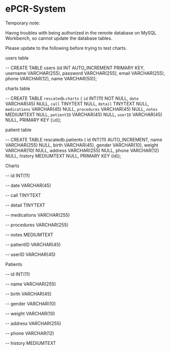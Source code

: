 # ePCR-System

Temporary note:

Havng troubles with being authorized in the remote database on MySQL Workbench, so cannot update the database tables.

Please update to the following before trying to test charts.

users table

-- CREATE TABLE users (id INT AUTO_INCREMENT PRIMARY KEY, username VARCHAR(255), password VARCHAR(255), email VARCHAR(255), phone VARCHAR(12), name VARCHAR(50));

charts table

-- CREATE TABLE `rescatedb`.`charts` (
  `id` INT(11) NOT NULL,
  `date` VARCHAR(45) NULL,
  `call` TINYTEXT NULL,
  `detail` TINYTEXT NULL,
  `medications` VARCHAR(45) NULL,
  `procedures` VARCHAR(45) NULL,
  `notes` MEDIUMTEXT NULL,
  `patientID` VARCHAR(45) NULL,
  `userID` VARCHAR(45) NULL,
  PRIMARY KEY (`id`));
  
  patient table
  
-- CREATE TABLE rescatedb.patients ( id INT(11) AUTO_INCREMENT, name VARCHAR(255) NULL, birth VARCHAR(45), gender VARCHAR(10), weight VARCHAR(10) NULL, address VARCHAR(255) NULL, phone VARCHAR(12) NULL, history MEDIUMTEXT NULL, PRIMARY KEY (id));

Charts

-- id           INT(11)

-- date         VARCHAR(45)

-- call         TINYTEXT

-- detail       TINYTEXT

-- medications  VARCHAR(255)

-- procedures   VARCHAR(255)

-- notes        MEDIUMTEXT

-- patientID    VARCHAR(45)

-- userID       VARCHAR(45)

Patients

-- id           INT(11)

-- name         VARCHAR(255)

-- birth        VARCHAR(45)

-- gender       VARCHAR(10)

-- weight       VARCHAR(10)

-- address      VARCHAR(255)

-- phone        VARCHAR(12)

-- history      MEDIUMTEXT
